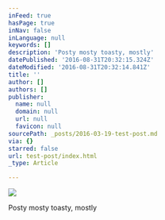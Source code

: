 ```yaml
---
inFeed: true
hasPage: true
inNav: false
inLanguage: null
keywords: []
description: 'Posty mosty toasty, mostly'
datePublished: '2016-08-31T20:32:15.324Z'
dateModified: '2016-08-31T20:32:14.841Z'
title: ''
author: []
authors: []
publisher:
  name: null
  domain: null
  url: null
  favicon: null
sourcePath: _posts/2016-03-19-test-post.md
via: {}
starred: false
url: test-post/index.html
_type: Article

---
```

![](https://the-grid-user-content.s3-us-west-2.amazonaws.com/b04682e6-b6a9-4339-af1a-08637351ed84.png)

Posty mosty toasty, mostly